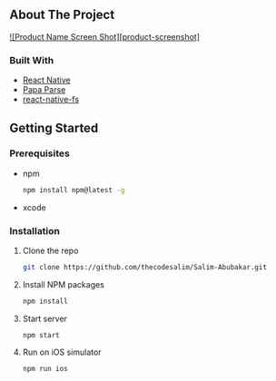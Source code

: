 <!-- ABOUT THE PROJECT -->
## About The Project

[![Product Name Screen Shot][product-screenshot]](https://example.com)

### Built With

* [React Native](https://reactnative.dev/)
* [Papa Parse](https://www.papaparse.com/)
* [react-native-fs](https://github.com/itinance/react-native-fs)



<!-- GETTING STARTED -->
## Getting Started

### Prerequisites

* npm
  ```sh
  npm install npm@latest -g
  ```
* xcode

### Installation

1. Clone the repo
   ```sh
   git clone https://github.com/thecodesalim/Salim-Abubakar.git
   ```
2. Install NPM packages
   ```sh
   npm install
   ```
4. Start server
   ```
   npm start
   ```
5. Run on iOS simulator
   ```
   npm run ios
   ```
   
